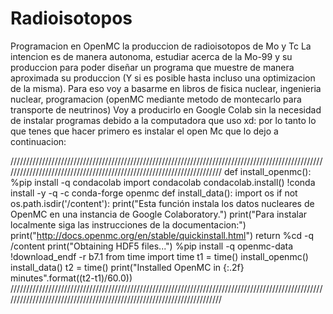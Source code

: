 # Radioisotopos
Programacion en OpenMC la produccion de radioisotopos de Mo y Tc
 La intencion es de manera autonoma, estudiar acerca de la Mo-99 y su produccion para poder diseñar un programa que muestre de manera aproximada su produccion (Y si es posible hasta incluso una optimizacion de la misma). Para eso voy a basarme en libros de fisica nuclear, ingenieria nuclear,  programacion (openMC mediante metodo de montecarlo para transporte de neutrinos)
Voy a producirlo en Google Colab sin la necesidad de instalar programas debido a la computadora que uso xd: por lo tanto lo que tenes que hacer primero es instalar el open Mc que lo dejo a continuacion:

//////////////////////////////////////////////////////////////////////////////////////////////////////////////////////////////////////////////////////////////////////
def install_openmc():
  %pip install -q condacolab
  import condacolab
  condacolab.install()
  !conda install -y -q -c conda-forge openmc
def install_data():
  import os
  if not os.path.isdir('/content'):
    print("Esta función instala los datos nucleares de OpenMC en una instancia de Google Colaboratory.")
    print("Para instalar localmente siga las instrucciones de la documentacion:")
    print("http://docs.openmc.org/en/stable/quickinstall.html")
    return
  %cd -q /content
  print("Obtaining HDF5 files...")
  %pip install -q openmc-data
  !download_endf -r b7.1
from time import time
t1 = time()
install_openmc()
install_data()
t2 = time()
print("Installed OpenMC in {:.2f} minutes".format((t2-t1)/60.0))
//////////////////////////////////////////////////////////////////////////////////////////////////////////////////////////////////////////////////////////////////////
